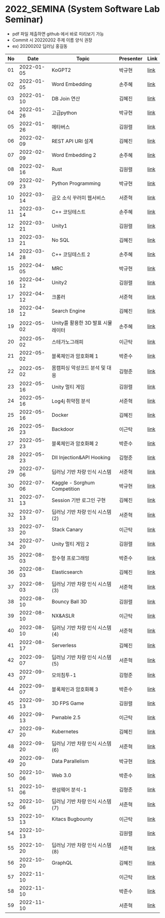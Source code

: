 # 2022_SEMINA (System Software Lab Seminar)
- pdf 파일 제출하면 github 에서 바로 미리보기 가능
- Commit 시 20220202 주제 이름 양식 권장
- ex) 20200202 딥러닝 홍길동

| No |Date|               Topic               |  Presenter  |    Link   |
|----|----------------|------------------------------------|-------------|-----------|
| 01 |2022-01-05|KoGPT2|박규현|[link](https://github.com/KITSSL/2022_SEMINA/blob/main/1%EC%9B%94/KoGPT2%20%EB%B0%95%EA%B7%9C%ED%98%84.pdf)|
| 02 |2022-01-05|Word Embedding|손주혜|[link](https://github.com/KITSSL/2022_SEMINA/commit/cd31cadcf51be21165ba62ec7a3ce0a68e501698)|
| 03 |2022-01-10|DB Join 연산|김혜진|[link](https://github.com/KITSSL/2022_SEMINA/blob/main/1%EC%9B%94/220110_DB%20JOIN%EC%97%B0%EC%82%B0.pptx)|
| 04 |2022-01-26|고급python|박규현|[link](https://github.com/KITSSL/2022_SEMINA/blob/main/1%EC%9B%94/20220126%20%EA%B3%A0%EA%B8%89%20python%20%EB%B0%95%EA%B7%9C%ED%98%84.pdf)
| 05 |2022-01-26|메타버스|김원렬|[link](https://github.com/KITSSL/2022_SEMINA/blob/main/1%EC%9B%94/202000252_%EA%B9%80%EC%9B%90%EB%A0%AC_%EB%A9%94%ED%83%80%EB%B2%84%EC%8A%A4.pdf)
| 06 |2022-02-09|REST API URI 설계|김혜진|[link](https://github.com/KITSSL/2022_SEMINA/blob/main/2%EC%9B%94/220209_REST%20API%20URI%20%EC%84%A4%EA%B3%84(%EA%B9%80%ED%98%9C%EC%A7%84).pptx)|
| 07 |2022-02-09|Word Embedding 2|손주혜|[link](https://github.com/KITSSL/2022_SEMINA/blob/main/2%EC%9B%94/Word%20Embedding%202.pdf)|
| 08 |2022-02-16|Rust|김원렬|[link](https://github.com/KITSSL/2022_SEMINA/blob/main/2%EC%9B%94/202000252_%EA%B9%80%EC%9B%90%EB%A0%AC_RUST.pdf)|
| 09 |2022-02-23|Python Programming|박규현|[link](https://github.com/KITSSL/2022_SEMINA/blob/main/2%EC%9B%94/20220223%20PythonProgramming%20%EB%B0%95%EA%B7%9C%ED%98%84.pdf)|
| 10 |2022-03-14|금오 소식 꾸러미 웹서비스|서준혁|[link](https://github.com/KITSSL/2022_SEMINA/blob/main/3%EC%9B%94/220322_%EA%B8%88%EC%98%A4%EC%86%8C%EC%8B%9D%EA%BE%B8%EB%9F%AC%EB%AF%B8.pdf)|
| 11 |2022-03-14|C++ 코딩테스트|손주혜|[link](https://github.com/KITSSL/2022_SEMINA/blob/main/3%EC%9B%94/C%2B%2B%20%EC%BD%94%EB%94%A9%ED%85%8C%EC%8A%A4%ED%8A%B8.pdf)|
| 12 |2022-03-21|Unity1|김원렬|[link](https://github.com/KITSSL/2022_SEMINA/blob/main/3%EC%9B%94/202000252_%EA%B9%80%EC%9B%90%EB%A0%AC_%EC%9C%A0%EB%8B%88%ED%8B%B02.pptx)|
| 13 |2022-03-21|No SQL|김혜진|[link](https://github.com/KITSSL/2022_SEMINA/blob/main/3%EC%9B%94/220322_NoSQL(%EA%B9%80%ED%98%9C%EC%A7%84).pptx)|
| 14 |2022-03-28|C++ 코딩테스트 2|손주혜|[link](https://github.com/KITSSL/2022_SEMINA/blob/main/3%EC%9B%94/C%2B%2B%20%EC%BD%94%EB%94%A9%ED%85%8C%EC%8A%A4%ED%8A%B8%202.pdf)|
| 15 |2022-04-05|MRC|박규현|[link](https://github.com/KITSSL/2022_SEMINA/blob/main/4%EC%9B%94/20220405%20MRC%20%EB%B0%95%EA%B7%9C%ED%98%84.pdf)|
| 16 |2022-04-12|Unity2|김원렬|[link](https://github.com/KITSSL/2022_SEMINA/blob/main/4%EC%9B%94/202000252_%EA%B9%80%EC%9B%90%EB%A0%AC_%EC%9C%A0%EB%8B%88%ED%8B%B02.pptx)|
| 17 |2022-04-12|크롤러|서준혁|[link](https://github.com/KITSSL/2022_SEMINA/blob/main/4%EC%9B%94/220412_%ED%81%AC%EB%A1%A4%EB%9F%AC.pdf)|
| 18 |2022-04-12|Search Engine|김혜진|[link](https://github.com/KITSSL/2022_SEMINA/blob/main/4%EC%9B%94/220412_Search%20Engine(%EA%B9%80%ED%98%9C%EC%A7%84).pptx)|
| 19 |2022-05-02|Unity를 활용한 3D 발표 시뮬레이터|손주혜|[link](https://github.com/KITSSL/2022_SEMINA/blob/main/5%EC%9B%94/20220502_Unity%EB%A5%BC_%ED%99%9C%EC%9A%A9%ED%95%9C_3D_%EB%B0%9C%ED%91%9C%EC%8B%9C%EB%AE%AC%EB%A0%88%EC%9D%B4%ED%84%B0_%EC%86%90%EC%A3%BC%ED%98%9C.pdf)|
| 20 |2022-05-02|스테가노그래피|이근탁|[link](https://github.com/KITSSL/2022_SEMINA/blob/main/5%EC%9B%94/20190788%20%EC%9D%B4%EA%B7%BC%ED%83%81%20%EC%8A%A4%ED%85%8C%EA%B0%80%EB%85%B8%EA%B7%B8%EB%9E%98%ED%94%BC.pdf)|
| 21 |2022-05-02|블록체인과 암호화폐 1|박준수|[link](https://github.com/KITSSL/2022_SEMINA/blob/main/5%EC%9B%94/220502_%E1%84%87%E1%85%B3%E1%86%AF%E1%84%85%E1%85%A9%E1%86%A8%E1%84%8E%E1%85%A6%E1%84%8B%E1%85%B5%E1%86%AB%E1%84%80%E1%85%AA_%E1%84%8B%E1%85%A1%E1%86%B7%E1%84%92%E1%85%A9%E1%84%92%E1%85%AA%E1%84%91%E1%85%A81(%E1%84%87%E1%85%A1%E1%86%A8%E1%84%8C%E1%85%AE%E1%86%AB%E1%84%89%E1%85%AE).pdf)|
| 22 |2022-05-02|몸캠피싱 악성코드 분석 및 대응|김형준|[link](https://github.com/KITSSL/2022_SEMINA/blob/main/5%EC%9B%94/220502%20%EA%B9%80%ED%98%95%EC%A4%80.pptx)|
| 23 |2022-05-16|Unity 멀티 게임|김원렬|[link](https://github.com/KITSSL/2022_SEMINA/blob/main/5%EC%9B%94/20200252_%EA%B9%80%EC%9B%90%EB%A0%AC_%EB%A9%80%ED%8B%B0%EA%B2%8C%EC%9E%84.pptx)|
| 24 |2022-05-16|Log4j 취약점 분석|서준혁|[link](https://github.com/KITSSL/2022_SEMINA/blob/main/5%EC%9B%94/220516_Log4j%20%EC%B7%A8%EC%95%BD%EC%A0%90%20%EB%B6%84%EC%84%9D.pdf)|
| 25 |2022-05-16|Docker|김혜진|[link](https://github.com/KITSSL/2022_SEMINA/blob/main/5%EC%9B%94/220516_Docker(%EA%B9%80%ED%98%9C%EC%A7%84).pptx)|
| 26 |2022-05-23|Backdoor|이근탁|[link](https://github.com/KITSSL/2022_SEMINA/commit/a2f19b97cee4929043934daa8fcc087fd67adf1f)|
| 27 |2022-05-23|블록체인과 암호화폐 2|박준수|[link](https://github.com/KITSSL/2022_SEMINA/blob/main/5%EC%9B%94/220523_%E1%84%87%E1%85%B3%E1%86%AF%E1%84%85%E1%85%A9%E1%86%A8%E1%84%8E%E1%85%A6%E1%84%8B%E1%85%B5%E1%86%AB%E1%84%80%E1%85%AA_%E1%84%8B%E1%85%A1%E1%86%B7%E1%84%92%E1%85%A9%E1%84%92%E1%85%AA%E1%84%91%E1%85%A82(%E1%84%87%E1%85%A1%E1%86%A8%E1%84%8C%E1%85%AE%E1%86%AB%E1%84%89%E1%85%AE).pdf)|
| 28 |2022-05-23|Dll Injection&API Hooking|김형준|[link](https://github.com/KITSSL/2022_SEMINA/blob/main/5%EC%9B%94/220523_Dll%20Injection%26API%20Hooking(%EA%B9%80%ED%98%95%EC%A4%80).pptx)|
| 29 |2022-07-06|딥러닝 기반 차량 인식 시스템|서준혁|[link](https://github.com/KITSSL/2022_SEMINA/blob/main/7%EC%9B%94/220706_%EB%94%A5%EB%9F%AC%EB%8B%9D%20%EA%B8%B0%EB%B0%98%20%EC%B0%A8%EB%9F%89%20%EC%9D%B8%EC%8B%9D%20%EC%8B%9C%EC%8A%A4%ED%85%9C.pdf)|
| 30 |2022-07-06|Kaggle - Sorghum Competition|박규현|[link](https://github.com/KITSSL/2022_SEMINA/blob/main/7%EC%9B%94/20220706%20Sorghum%20%EB%B0%95%EA%B7%9C%ED%98%84.pdf)|
| 31 |2022-07-13|Session 기반 로그인 구현|김혜진|[link](https://github.com/KITSSL/2022_SEMINA/blob/main/7%EC%9B%94/220713_Session%20%EA%B8%B0%EB%B0%98%20%EB%A1%9C%EA%B7%B8%EC%9D%B8%20%EA%B5%AC%ED%98%84.pptx)|
| 32 |2022-07-13|딥러닝 기반 차량 인식 시스템(2)|서준혁|[link](https://github.com/KITSSL/2022_SEMINA/blob/main/7%EC%9B%94/220713_%EB%94%A5%EB%9F%AC%EB%8B%9D%20%EA%B8%B0%EB%B0%98%20%EC%B0%A8%EB%9F%89%20%EC%9D%B8%EC%8B%9D%20%EC%8B%9C%EC%8A%A4%ED%85%9C.pdf)|
| 33 |2022-07-20|Stack Canary|이근탁|[link](https://github.com/KITSSL/2022_SEMINA/blob/main/7%EC%9B%94/Pwnable_1_.pptx)|
| 34 |2022-07-20|Unity 멀티 게임 2|김원렬|[link](https://github.com/KITSSL/2022_SEMINA/blob/main/7%EC%9B%94/20200252_Multi-game.pdf)|
| 35 |2022-08-03|함수형 프로그래밍|박준수|[link](https://github.com/KITSSL/2022_SEMINA/blob/main/8%EC%9B%94/220803_%E1%84%92%E1%85%A1%E1%86%B7%E1%84%89%E1%85%AE%E1%84%92%E1%85%A7%E1%86%BC%E1%84%91%E1%85%B3%E1%84%85%E1%85%A9%E1%84%80%E1%85%B3%E1%84%85%E1%85%A2%E1%84%86%E1%85%B5%E1%86%BC(%E1%84%87%E1%85%A1%E1%86%A8%E1%84%8C%E1%85%AE%E1%86%AB%E1%84%89%E1%85%AE).pdf)|
| 36 |2022-08-03|Elasticsearch|김혜진|[link](https://github.com/KITSSL/2022_SEMINA/blob/main/8%EC%9B%94/220803_Elasticsearch.pptx)|
| 37 |2022-08-03|딥러닝 기반 차량 인식 시스템(3)|서준혁|[link](https://github.com/KITSSL/2022_SEMINA/blob/main/8%EC%9B%94/220803_%EB%94%A5%EB%9F%AC%EB%8B%9D%20%EA%B8%B0%EB%B0%98%20%EC%B0%A8%EB%9F%89%20%EC%9D%B8%EC%8B%9D%20%EC%8B%9C%EC%8A%A4%ED%85%9C.pdf)|
| 38 |2022-08-10|Bouncy Ball 3D|김원렬|[link](https://github.com/KITSSL/2022_SEMINA/blob/main/8%EC%9B%94/20200252_BouncyBall.pdf)|
| 39 |2022-08-10|NX&ASLR|이근탁|[link](https://github.com/KITSSL/2022_SEMINA/blob/main/8%EC%9B%94/220810_NXASLR.pptx)|
| 40 |2022-08-10|딥러닝 기반 차량 인식 시스템(4)|서준혁|[link](https://github.com/KITSSL/2022_SEMINA/blob/main/8%EC%9B%94/220810_%EB%94%A5%EB%9F%AC%EB%8B%9D%20%EA%B8%B0%EB%B0%98%20%EC%B0%A8%EB%9F%89%20%EC%9D%B8%EC%8B%9D%20%EC%8B%9C%EC%8A%A4%ED%85%9C.pdf)|
| 41 |2022-08-17|Serverless|김혜진|[link](https://github.com/KITSSL/2022_SEMINA/blob/main/8%EC%9B%94/220817_Serverless.pptx)|
| 42 |2022-09-07|딥러닝 기반 차량 인식 시스템(5)|서준혁|[link]()|
| 43 |2022-09-07|모의침투-1|김형준|[link](https://github.com/KITSSL/2022_SEMINA/blob/main/9%EC%9B%94/220907_%EB%AA%A8%EC%9D%98%EC%B9%A8%ED%88%AC-1.pdf)|
| 44 |2022-09-07|블록체인과 암호화폐 3|박준수|[link](https://github.com/KITSSL/2022_SEMINA/blob/main/9%EC%9B%94/220907_%E1%84%87%E1%85%B3%E1%86%AF%E1%84%85%E1%85%A9%E1%86%A8%E1%84%8E%E1%85%A6%E1%84%8B%E1%85%B5%E1%86%AB%E1%84%80%E1%85%AA%20%E1%84%8B%E1%85%A1%E1%86%B7%E1%84%92%E1%85%A9%E1%84%92%E1%85%AA%E1%84%91%E1%85%A83.pdf)|
| 45 |2022-09-13|3D FPS Game|김원렬|[link]()|
| 46 |2022-09-13|Pwnable 2.5|이근탁|[link](https://github.com/KITSSL/2022_SEMINA/blob/main/9%EC%9B%94/ROP.pptx)|
| 47 |2022-09-20|Kubernetes|김혜진|[link]()|
| 48 |2022-09-20|딥러닝 기반 차량 인식 시스템(6)|서준혁|[link]()|
| 49 |2022-09-20|Data Parallelism|박규현|[link]()|
| 50  | 2022-10-06 |Web 3.0|박준수|[link](https://github.com/KITSSL/2022_SEMINA/blob/main/10%EC%9B%94/221006_Web3.pdf)|
| 51  | 2022-10-06 |랜섬웨어 분석-1|김형준| [link]() |
| 52  | 2022-10-06 |딥러닝 기반 차량 인식 시스템(7)|서준혁| [link]() |
| 53  | 2022-10-13 |Kitacs Bugbounty|이근탁|[link](https://github.com/KITSSL/2022_SEMINA/commit/cfec3dd1c347fec3d8b711d56b5d30eae79b5e7f)|
| 54  | 2022-10-13 |         |김원렬| [link]() |
| 55  | 2022-10-20 |딥러닝 기반 차량 인식 시스템(8)|서준혁| [link]() |
| 56  | 2022-10-20 |GraphQL|김혜진| [link]() |
| 57  | 2022-11-10 ||이근탁| [link]() |
| 58  | 2022-11-10 ||박준수| [link]() |
| 59  | 2022-11-10 ||서준혁| [link]() |


